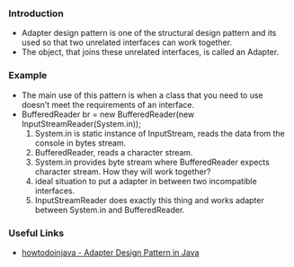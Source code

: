 
### Introduction
* Adapter design pattern is one of the structural design pattern and its used so that two unrelated interfaces can work together. 
* The object, that joins these unrelated interfaces, is called an Adapter.

### Example

* The main use of this pattern is when a class that you need to use doesn’t meet the requirements of an interface.
* BufferedReader br = new BufferedReader(new InputStreamReader(System.in));
  1. System.in is static instance of InputStream, reads the data from the console in bytes stream.
  2. BufferedReader, reads a character stream.
  3. System.in provides byte stream where BufferedReader expects character stream. How they will work together?
  4. ideal situation to put a adapter in between two incompatible interfaces.
  5. InputStreamReader does exactly this thing and works adapter between System.in and BufferedReader.






### Useful Links
* [howtodoinjava - Adapter Design Pattern in Java](https://howtodoinjava.com/design-patterns/structural/adapter-design-pattern-in-java/)